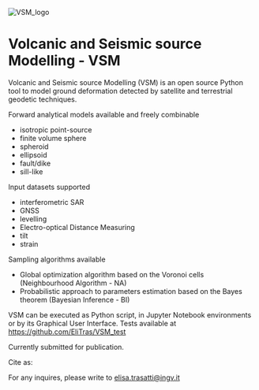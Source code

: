 ![VSM_logo](https://user-images.githubusercontent.com/66011901/162179624-ff0e75bc-a25a-4775-9d4a-f29850407f16.gif)


# Volcanic and Seismic source Modelling - VSM

Volcanic and Seismic source Modelling (VSM) is an open source Python tool to model ground deformation detected by satellite and terrestrial geodetic techniques.

Forward analytical models available and freely combinable
- isotropic point-source
- finite volume sphere
- spheroid
- ellipsoid
- fault/dike
- sill-like

Input datasets supported
- interferometric SAR
- GNSS
- levelling
- Electro-optical Distance Measuring
- tilt
- strain

Sampling algorithms available
- Global optimization algorithm based on the Voronoi cells (Neighbourhood Algorithm - NA)
- Probabilistic approach to parameters estimation based on the Bayes theorem (Bayesian Inference - BI)

VSM can be executed as Python script, in Jupyter Notebook environments or by its Graphical User Interface.
Tests available at https://github.com/EliTras/VSM_test

Currently submitted for publication.

Cite as: 

For any inquires, please write to elisa.trasatti@ingv.it
